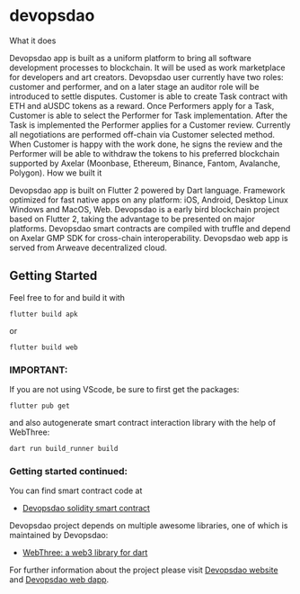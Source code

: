 # devopsdao

What it does

Devopsdao app is built as a uniform platform to bring all software development processes to blockchain. It will be used as work marketplace for developers and art creators. Devopsdao user currently have two roles: customer and performer, and on a later stage an auditor role will be introduced to settle disputes. Customer is able to create Task contract with ETH and aUSDC tokens as a reward. Once Performers apply for a Task, Customer is able to select the Performer for Task implementation. After the Task is implemented the Performer applies for a Customer review. Currently all negotiations are performed off-chain via Customer selected method. When Customer is happy with the work done, he signs the review and the Performer will be able to withdraw the tokens to his preferred blockchain supported by Axelar (Moonbase, Ethereum, Binance, Fantom, Avalanche, Polygon).
How we built it

Devopsdao app is built on Flutter 2 powered by Dart language. Framework optimized for fast native apps on any platform: iOS, Android, Desktop Linux Windows and MacOS, Web. Devopsdao is a early bird blockchain project based on Flutter 2, taking the advantage to be presented on major platforms. Devopsdao smart contracts are compiled with truffle and depend on Axelar GMP SDK for cross-chain interoperability. Devopsdao web app is served from Arweave decentralized cloud.
## Getting Started

Feel free to for and build it with

```
flutter build apk
``` 
or 
```
flutter build web
```

### IMPORTANT:

If you are not using VScode, be sure to first get the packages:
```
flutter pub get
```
and also autogenerate smart contract interaction library with the help of WebThree:

```
dart run build_runner build
```


### Getting started continued:

You can find smart contract code at
- [Devopsdao solidity smart contract](https://github.com/devopsdao)

Devopsdao project depends on multiple awesome libraries, one of which is maintained by Devopsdao:


- [WebThree: a web3 library for dart](https://pub.dev/webthree)


For further information about the project please visit
[Devopsdao website](https://devopsdao.com)
and [Devopsdao web dapp](https://dodao.dev).